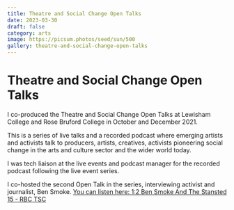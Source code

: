 ```yaml
---
title: Theatre and Social Change Open Talks
date: 2023-03-30
draft: false
category: arts
image: https://picsum.photos/seed/sun/500
gallery: theatre-and-social-change-open-talks
---
```

# Theatre and Social Change Open Talks

I co-produced the Theatre and Social Change Open Talks at Lewisham College and Rose Bruford College in October and December 2021. 

This is a series of live talks and a recorded podcast where emerging artists and activists talk to producers, artists, creatives, activists pioneering social change in the arts and culture sector and the wider world today. 

I was tech liaison at the live events and podcast manager for the recorded podcast following the live event series. 

I co-hosted the second Open Talk in the series, interviewing activist and journalist, Ben Smoke. [You can listen here: 1:2 Ben Smoke And The Stansted 15 - RBC TSC](https://soundcloud.com/rosebrufordtsc/12-ben-smoke-and-the-stansted-15?utm_source=clipboard&utm_medium=text&utm_campaign=social_sharing)
